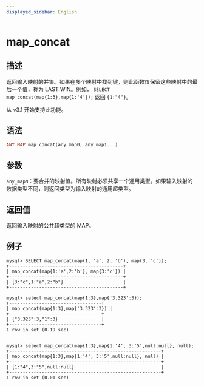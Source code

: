 ```yaml
---
displayed_sidebar: English
---
```


# map_concat

## 描述

返回输入映射的并集。如果在多个映射中找到键，则此函数仅保留这些映射中的最后一个值，称为 LAST WIN。例如， `SELECT map_concat(map{1:3},map{1:'4'});` 返回 `{1:"4"}`。

从 v3.1 开始支持此功能。

## 语法

```Haskell
ANY_MAP map_concat(any_map0, any_map1...)
```

## 参数

`any_mapN`：要合并的映射值。所有映射必须共享一个通用类型。如果输入映射的数据类型不同，则返回类型为输入映射的通用超类型。

## 返回值

返回输入映射的公共超类型的 MAP。

## 例子

```Plain
mysql> SELECT map_concat(map(1, 'a', 2, 'b'), map(3, 'c'));
+------------------------------------------+
| map_concat(map{1:'a',2:'b'}, map{3:'c'}) |
+------------------------------------------+
| {3:"c",1:"a",2:"b"}                      |
+------------------------------------------+

mysql> select map_concat(map{1:3},map{'3.323':3});
+----------------------------------+
| map_concat(map{1:3},map{'3.323':3}) |
+----------------------------------+
| {"3.323":3,"1":3}                |
+----------------------------------+
1 row in set (0.19 sec)


mysql> select map_concat(map{1:3},map{1:'4', 3:'5',null:null}, null);
+--------------------------------------------------------+
| map_concat(map{1:3},map{1:'4', 3:'5',null:null}, null) |
+--------------------------------------------------------+
| {1:"4",3:"5",null:null}                                |
+--------------------------------------------------------+
1 row in set (0.01 sec)